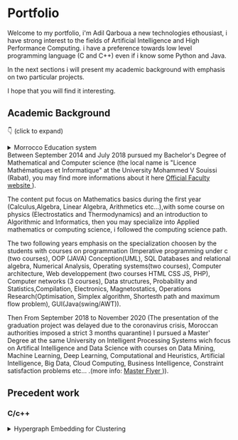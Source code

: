 # Portfolio
Welcome to my portfolio, i'm Adil Qarboua a new technologies ethousiast, i have strong interest to the fields of Artificial Intelligence and High Performance Computing.
i have a preference towards low level programming language (C and C++) even if i know some Python and Java.

In the next sections i will present my academic background with emphasis on two particular projects.

I hope that you will find it interesting.
## Academic Background

:point_down: (click to expand) <details markdown=1>
  <summary> Morrocco Education system </summary> 
I borrowed the following table from <a href =https://www.scholaro.com/pro/Countries/Morocco/Education-System> ScholarPro </a> it resume's the Educational system of Morocco.

The path i followed (the most common path) is 6 years of primary shcool, 3 years of middle school followed by 3 years of secondary school, then i attended a bachelor's degree (4 years precedently 3) followed by a master's degree(2 years).

I will present my University degree's(Bachelor and Master) with more details after the table.

<div class="k-grid-content k-auto-scrollable" style="height:auto"><table><colgroup><col style="width:10px" /><col style="width:85px" /><col style="width:240px" /><col style="width:70px" /><col style="width:70px" /><col style="width:70px" /><col style="width:335px" /></colgroup><tbody>
  <tr class="k-master-row"><td style="background-color: #9999CC"></td><td>Education</td><td>School Level</td><td style="text-align:center;">Grades</td><td style="text-align:center;">Age</td><td style="text-align:center;">years</td><td>Notes </td></tr><tr class="k-alt k-master-row"><td style="background-color: #7ABDFF"></td></tr>
  
  
  
  
  <tr class="k-master-row"><td style="background-color: #9999CC"></td><td>Primary</td><td>Primary School</td><td style="text-align:center;">1–6</td><td style="text-align:center;">6–12</td><td style="text-align:center;">6</td><td>Primary School education is compulsory </td></tr><tr class="k-alt k-master-row"><td style="background-color: #7ABDFF"></td><td>Middle</td><td>Basic Education (Cycle  coll&#233;gial)</td><td style="text-align:center;">7–9</td><td style="text-align:center;">12–15</td><td style="text-align:center;">3</td><td>Certificate/diploma awarded: Certificat d&#39;Enseignement secondaire
</td></tr>
 
  
  
 <tr class="k-master-row"><td style="background-color: #95E495"></td><td>Secondary</td><td>General Secondary (Cycle  qualificant)</td><td style="text-align:center;">10–12</td><td style="text-align:center;">15–18</td><td style="text-align:center;">3</td><td>Certificate/diploma awarded: Baccalaur&#233;at</td></tr><tr class="k-alt k-master-row"><td style="background-color: #95E495"></td><td>Secondary</td><td>Technical Secondary</td><td style="text-align:center;"></td><td style="text-align:center;">15–18</td><td style="text-align:center;">3</td><td>Certificate/diploma awarded: Baccalaur&#233;at Technique</td></tr><tr class="k-master-row"><td style="background-color: #FFCC99"></td><td>Post-secondary</td><td>General University Diploma</td><td style="text-align:center;"></td><td style="text-align:center;"></td><td style="text-align:center;">2</td><td>Preparatory phase: Dipl&#244;me ď&#201;tudes Universitaires G&#233;n&#233;rales</td></tr><tr class="k-alt k-master-row"><td style="background-color: #FFCC99"></td><td>Vocational</td><td>Technical</td><td style="text-align:center;"></td><td style="text-align:center;">18–20</td><td style="text-align:center;">2</td><td>Certificate/diploma awarded: Brevet de Technicien sup&#233;rieur</td></tr><tr class="k-master-row"><td style="background-color: #FF7A7A"></td><td>Tertiary</td><td>Bachelor&#39;s</td><td style="text-align:center;"></td><td style="text-align:center;"></td><td style="text-align:center;">4</td><td>Licence</td></tr><tr class="k-alt k-master-row"><td style="background-color: #FF7A7A"></td><td>Tertiary</td><td>Master&#39;s</td><td style="text-align:center;"></td><td style="text-align:center;"></td><td style="text-align:center;">1–3</td><td>Leads to the award of the Licence / Ma&#238;trise /Dipl&#244;me
(4 to 5 yeas total including preparatory phase)
</td></tr><tr class="k-master-row"><td style="background-color: #FF7A7A"></td><td>Tertiary</td><td>Doctorate</td><td style="text-align:center;"></td><td style="text-align:center;"></td><td style="text-align:center;">2–7</td><td>Certificate/diploma awarded:Dipl&#244;me d’Etudes Sup&#233;rieurs(DES), 
Dipl&#244;me d’Etudes Sup&#233;rieurs Approfondies(DESA)
(two to three years in length)
Students wishing to study for the Doctorat must first complete the DES(S/A). Doctoral studies require at least two years of research beyond the DES and the writing and defense of a dissertation. The Doctorat en M&#233;decine and Doctorat en M&#233;decine Dentaire require a baccalaur&#233;at from the science track for entry and studies last seven and five years respectively.</td></tr></tbody></table></div>
</details>
Between September 2014 and July 2018 pursued my Bachelor's Degree of Mathematical and Computer science (the local name is "Licence Mathématiques et Informatique" at the University Mohammed V Souissi (Rabat),
you may find more informations about it here <a href=http://www.fsr.ac.ma/content/sciences-math%C3%A9matiques-et-informatique> Official Faculty website </a>).

The content put focus on Mathematics basics during the first year (Calculus,Algebra, Linear Algebra, Arithmetics etc...),with some course on physics (Electrostatics and Thermodynamics) and an introduction to Algorithmic and Informatics, then you may specialize into Applied mathematics or computing science, i followed the computing science path.

The two following years emphasis on the specialization choosen by the students with courses on programmation (Imperative programming under c (two courses), OOP (JAVA) Conception(UML), SQL Databases and relational algebra, Numerical Analysis, Operating systems(two courses), Computer architecture, Web developpement (two courses HTML CSS JS, PHP), Computer networks (3 courses), Data structures, Probability and Statistics,Compilation, Electronics, Magnetostatics, Operations Research(Optimisation, Simplex algorithm, Shortesth path and maximum flow problem), GUI(Java(swing/AWT)). 

Then From September 2018 to November 2020 (The presentation of the graduation project was delayed due to the coronavirus crisis, Moroccan authorities imposed a strict 3 months
quarantine) I pursued a Master' Degree at the same University on Intelligent Processing Systems wich focus on Artifical Intelligence and Data Science with courses on Data Mining, Machine Learning, Deep Learning, Computational and Heuristics, Artificial Intelligence, Big Data, Cloud Computing, Business Intelligence, Constraint satisfaction problems etc... .(more info: <a href=http://www.fsr.ac.ma/content/traitement-intelligent-des-systemes> Master Flyer </a>)).



## Precedent work
### C/c++
<details markdown=1>
  <summary> Hypergraph Embedding for Clustering</summary>
  
  #### Introduction
  
  _Graph embedding_ is a method who tries to **transform graph vertices to vectors** representing theese vertices.
  The vectors should capture some of the caracteristics of the vertices mainly their **proximity**.
  Two vertices who are neighbors should be embedded to two vectors having a low distance measure (Euclidian Distance for example) between them.
  
  #### Application  
  Graph embedding have a large application panel on the fields of :
 
  * Biomedical and BioInformatic
  * Knowledge Graphs
  * Association Rule Extraction
  * NLP (Word2vec) 
  * **Features encoding** 
  We will focus on features encoding. In the next section i will present the principle of Word2Vec who is widely used on NLP and who is
  mainly based on graph embedding.
  
  #### Word2vec and auto-encoders
  **Word2vec** is an algorithm who process a text corpus and who transform each word into a vector based on the training of a special
  type of **auto-encoders**.
  
  A classic **auto-encoder** is a neural network where the labels (the output desired vectors) are the input data.
  The goal of an **auto-encoder** is to capture the input vectors on the weights at the middle hidden layer.
  It's used for compression purposes by feeding a neural network where this layers contain less nodes than the original vectors dimension.
  <p align="center">
  
  <img src="./IMG/auto_encoder.png" width="350" title="Auto-Encoder"> 
  </p>
  The special type of auto-encoders used by Word2vec is called a **skip-gram model** where the desired outputs are the words who appears in the same
  context.
  
  Word2Vec work by assuming a relatively coherent hypothesis wich is **two words who appears on the same context may have the same signification**.
  
  Let's take a look on a funny equation involving words instead of numbers.
  
  Paris - France + England = London.
  
  Even if it's not common it's seems correct we can interpret it as if you retrieve the signification of  the word France from the word Paris you will end up with 
  Capital city by adding england to it you end up in London.
  
  In reality the text corpus this particular **skip gram model** was trained on is a corpus who describe different statistic metrics on cities. Paris and London appears often on the same context as (The highest population density, The highest GPD per capita etc...).
  The fact that words where transformed into vectors allow us to do the - and + operations and the equality (the = operator) is in reality the word represented by the vector with the lowest euclidian distance to the current result of the equation.
  
  How can a **skip gram model** capture this proximity regarding to the context?
  
  Take a look at the next figure.
  <p align="center">
  
  <img src="./IMG/Slicing window.png" width="350" title="Auto-Encoder"> 
  </p>
  
  The skip garm model will train an auto encoder as if the most common desired output for each word is the most common words surrounding it on a sentence.
  Two words will be similar (have a low euclidian distance between them on the vectorial space) if they appear often on the same context.
  
  The **auto encoder** duty will be to encode sufficiently well the input vector on the most inner hidden layer of it's encoder part.
  
  So if you retrieve the weights of this layer they should somehow encode the features in a way that will allow a discrimination,
  these weight will then represent the features on the vectorial space after the training.
  
  #### Clustering and similarity
  During this section i will briefly present the principles behind the clustering algorithms present on the figure Clustering algorithm and similarity.
  Then i will present **Hashian and Liu** Hypergraphs modelisation proposal for capturing similarity between features of a qualitatif dataset based on frequency.
  
  ##### AHC
  The **AHC** algorithm can be resumed as:
  
  1) Calculate the dissimarity measure between the elements of a dataset
  2) Agregate the 2 elements with the lowest measure of dissimilarity into a cluster.
  3) Calculate the dissimilarity between the newly formed cluster and the rest of the elements given an agglomeration criterion.
  4) repeat 2) and 3) until the formation of a final global cluster
  The final result will be a binary clustering tree called a dendrogram, the final step should be cutting the dendrogram according to the number of clusters desired or 
  a statistical criterion based on entropy
  
  ##### Partitioning methods (K-means and variants)
  We assume that we know how many clusters must be created, the algorithm can be described as:
  1) Start by initializing K centers randomly.
  2) Assign each element to the closest center.
  3) Calculate the new centers for each cluster.
  4) repeat the steps 2 and 3 until no element moves from a cluster to another.
  
  A variant consist of calculating the new center after the assignement of each element, it may converge faster but the result depends on the order in wich the elements
  are introduced.
  
  The centers may be:
  * A fictive point representing the simple calculation of the average. (**K-means**)
  * The element closest to the average. (**K-medoid**)
  * The median point. (**K-median**)
  * The mode.(**K-mode**, useful for qualitative dataset where the average calculation is impracticable).
   
   ##### Density Based methods (DB-SCAN).
   DB-SCAN introduce two parameters **MinPts** and **&epsilon;** .
   * **&epsilon;** refer to the maximal distance between two elements under which they are considered as **neighbors**.
   * **Minpts** is the minimal number of neighbors that an element should have to be considered as a **kernel**.
   It introduce also the following definitions:
   
   * An element X is **directly d-reachable** from Y if it's on the neighborhood of Y and Y is a kernel.
   
   * An element X **is d-reachable**  from Y if a list of element (x1,x2,...xn) exist with:
   
     x1=Y, xn=X and for each i>0: xi is directly d-reachable from xi-1. 
   
   * Two elements X and Y are **d-connected**if an element Z exist from wich X and Y are d-reachable.
   
   The algorithm can be described as:
   
   for each element x of the dataset.
   
   if (x is a kernel or x is not in a cluster ):
   
   **construct_cluster**(x).
  
  The call construct_cluster will consider x as a cluster and add it's neighbors to the cluster.
  if a neighbor is a kernel each element d-connected to it will be added to the cluster.
  
  ##### Similarity
  
  Each one of the precedently presented algorithms rely on a dissimilarity measure (generally the euclidian distance).
  
  However for qualitative datasets this calculation is impracticable, feature encoding is a good way of handling this problem.
  
  By embedding the features of a qualitative dataset to a low dimensional space we can apply this calculation provided that those vector 
  capture the similarity.
  
  #### Hashian and Liu modélisation:
  
  A graph (sometimes called undirected graph) is a pair G = (V, E), where V is a set whose elements are called vertices (singular: vertex), and E is a set of paired vertices, whose elements are called edges.
  
  
  A weighted graph is a graph in which weights are assigned to each edge. Such weights might represent for example costs, lengths or capacities, depending on the problem at hand.
  
  <p align="center">
  
  <img src="./IMG/wgraph.png" width="350" title="Auto-Encoder"> 
  </p>
  An hypergraph is a graph generalisation where Edges are tuples who can link more than 2 vertices.
  
  On the paper **A Hypergraph-based Method for Discovering Semantically Associated Itemsets** [[1]](#1), the authors propose a modelisation of a qualitatif dataset as an hypergraph 
  to overcome the limitation of **a-priori** algorithm when it comes to undirect links.
  
  They capture **items as vertices** of an hypergraph, **itemsets as Hyper Edges** and co-occurence frequency as weights. 
  
  Then with some advanced calculcation they define their own proximity measure based on the **Combinatory Hypergraph Laplacien**.
  
  I used this modelisation with graph embedding algorithms DeepWalk and Node2Vec to encode categorical features of a dataset so that the embedded resulting  feature keeps the proximity based on frequency captured by the hypergraph.
  
  Then I used the embedded features for clustering and classification tasks.
  
  .
#### DeepWalk, Node2Vec and Random Walks
  During this section i will present the way i implemented Node2vec and Deep Walk for hypergraphs embedding purposes.
  
  A **random walk** on a graph is a process that begins at some vertex, and at each time step moves to another vertex, it's **length** (L) is the number of vertices visited.
  
  
  <p align="center">
  
  <img src="./IMG/rISDS.gif" width="350" title="Random Walk"> 
  </p>
  
  
  When the graph is weighted, **it moves to a neighbor with probability proportional to the weight of the corresponding edge**.
  It result in the **walk** of visited vertices, or the sequence of length L of visited vertices.
  
  
  I implemented Deep Walk [[2]](#2) by feeding to an auto encoder a dataset generated with a High Number of random walks starting from each vertices.
  
  On the generated Dataset each vertex has as a desired output the results of the random walks started from it.
  
  Node2vec[[3]](#3) is a variant of Deep Walk who overcome the rigidity of Deep Walk by introducing two parameters who will alter the strategy of neighbor searching during the random walk who's fixed by the weights during Deep Walk. the first parameter p controls the likelihood of immediately revisiting a vertex in the walk, setting it to a high value decrease the probability of revisting this vertex. Parameter q allows the search to differentiate between **inward** and **outward** vertices, if a vertex is linked to the vertex you immediately left it will be untouched by the q parameter(inward vertex), outward vertices will be favored if q < 1 and if q is set to a high value, the likelihood of visiting such vertices will decrease. 
  
  <p align="center">
  
  <img src="./IMG/Node2vec.png" width="350" title=""> 
  </p>
  
  
  #### Results
  
  
  I will present the result on a real datasets of patients diagnosed with lymph cancer where I try to identify the common traits of these patients.
  
  This dataset has patient with analysis results on **lymph nodes** who are great indicators of cancer presence.
  
  You can find the dataset here [Lymphography dataset](https://archive.ics.uci.edu/ml/datasets/Lymphography) 
  
  This dataset have 4 diagnosis (normal_find, malign lymph , metastasis and fibrosis).
  
  After the application of Hashian and Liu modelisation and DeepWalk i applied AHC algorithm (SKlearn) to the embedded vectors with the following result:
  
  
  <p align="center">
  
  <img src="./IMG/lymphography_clusers.png" width="350" title="Global_results"> 
  </p>
  
  let's zoom ont the red and green clusters:
  
  ![class normal find]()
  
  <p align="center">
  
  <img src="./IMG/normal_find.png" width="350" title="Class Normal find"> 
  </p>
  ![class fibrosis]()
  
  <p align="center">
  
  <img src="./IMG/fibrosis.png" width="350" title="Class Fibrosis"> 
  </p>
  On the normal find class we recognize the most reassuring analysis results, with lymph node without any change in structure or form, no defects and without a proliferation.
  
  On another hand the fibrosis class has more alarming symptoms as a proliferation of nodes, changes in structure etc... .
  
  The algorithm joined the two other classes metastasis and malign lymph before the ideal dendrogramm cutting point, you can find on the repository the whole dendrogram if you want to check them.
  
  I also applied this to two other datasets, another medical dataset from Morocco Pasteur institute who's about laro-pharynx cancer and an alibaba dataset about customers incentives (such as promotion tickets, and distance to the nearest store), however I'm not sure if i can publish these dataset's given that they are not open source.
  
  The resulsts were similar, I also applied a separation of the dataset to test train and validation, and i tested the precision of the results by averaging the features and comparing them to the nearest vector (who represent a class), wich resulted on a 92% precision on the Moroccan dataset and the alibaba dataset.
  #### Bibliography
  
  ## References
<a id="1">[1]</a> 
Hashian , Liu (2011). 
A Hypergraph-based Method for Discovering Semantically Associated Itemsets. 
IEEE 11th International Conference on Data Mining.


<a id="2">[2]</a> 
Perrozi, Al–Rfou, Skiena (2014). 
DeepWalk: Online Learning of Social RepresentationsIEEE 11th International Conference on Data Mining.
ACMProceedings of the 20th ACM SIGKDD international conference on Knowledge discovery and data mining p. 701–710 .

<a id="3">[3]</a> 
Aditya, Grover (2016). 
node2vec: Scalable Feature Learning for Networks. 
ACM SIGKDD International Conference on Knowledge Discovery and Data Mining (KDD), 2016.
</details>
  
